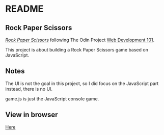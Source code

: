 # README

## Rock Paper Scissors

[*Rock Paper Scissors*](https://www.theodinproject.com/courses/web-development-101/lessons/rock-paper-scissors)
following The Odin Project [Web Development 101](https://www.theodinproject.com/courses/web-development-101).

This project is about building a Rock Paper Scissors game based on JavaScript. 

## Notes

The UI is not the goal in this project, so I did focus on the JavaScript part instead, there is no UI. 

game.js is just the JavaScript console game.

## View in browser

[Here](https://enigmatic-caverns-74021.herokuapp.com/)